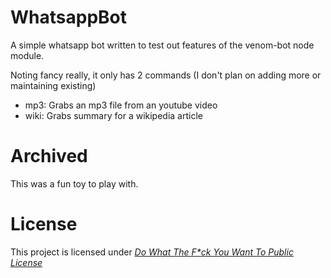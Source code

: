 # WhatsappBot
A simple whatsapp bot written to test out features of the venom-bot node module.

Noting fancy really, it only has 2 commands (I don't plan on adding more or maintaining existing)
- mp3: Grabs an mp3 file from an youtube video
- wiki: Grabs summary for a wikipedia article

# Archived
This was a fun toy to play with.

# License
This project is licensed under _[Do What The F*ck You Want To Public License](http://www.wtfpl.net/about/)_
